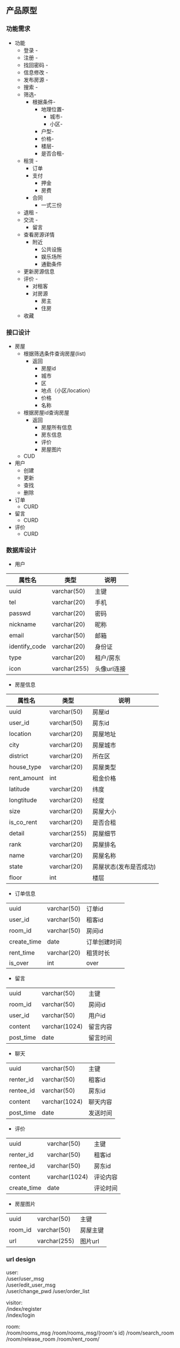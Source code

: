 ## 产品原型
### 功能需求
- 功能
    - 登录 -
    - 注册 -
    - 找回密码 -
    - 信息修改 -
    - 发布房源 -
    - 搜索 -
    - 筛选-
        - 根据条件-
            - 地理位置-
                - 城市-
                - 小区-
            - 户型-
            - 价格-
            - 楼层-
            - 是否合租-
    - 租赁 -
        - 订单 
        - 支付
            - 押金
            - 房费
        - 合同
            - 一式三份
    - 退租 -
    - 交流 -
        - 留言
    - 查看房源详情
        - 附近
            - 公共设施
            - 娱乐场所
            - 通勤条件
    - 更新房源信息
    - 评价 -
        - 对租客
        - 对房源
            - 房主
            - 住房
    - 收藏

### 接口设计
- 房屋
    - 根据筛选条件查询房屋(list)
        - 返回
            - 房屋id
            - 城市
            - 区
            - 地点（小区/location）
            - 价格
            - 名称
    - 根据房屋id查询房屋
        - 返回
            - 房屋所有信息
            - 房东信息
            - 评价
            - 房屋图片
    - CUD
- 用户
    - 创建
    - 更新
    - 查找
    - 删除
- 订单
    - CURD
- 留言
    - CURD
- 评价
    - CURD

### 数据库设计
- 用户

|属性名|类型|说明|
|--|--|--|
|uuid|varchar(50)|主键|
|tel|varchar(20)|手机|
|passwd|varchar(20)|密码|
|nickname|varchar(20)|昵称|
|email|varchar(50)|邮箱|
|identify_code|varchar(20)|身份证|
|type|varchar(20)|租户/房东|
|icon|varchar(255)|头像url连接|

- 房屋信息

|属性名|类型|说明|
|--|--|--|
|uuid|varchar(50)|房屋id|
|user_id|varchar(50)|房东id|
|location|varchar(20)|房屋地址|
|city|varchar(20)|房屋城市|
|district|varchar(20)|所在区|
|house_type|varchar(20)|房屋类型|
|rent_amount|int|租金价格|
|latitude|varchar(20)|纬度|
|longtitude|varchar(20)|经度|
|size|varchar(20)|房屋大小|
|is_co_rent|varchar(20)|是否合租|
|detail|varchar(255)|房屋细节|
|rank|varchar(20)|房屋排名|
|name|varchar(20)|房屋名称|
|state|varchar(20)|房屋状态(发布是否成功)|  
|floor|int|楼层|

- 订单信息

||||
|--|--|--|
|uuid|varchar(50)|订单id|
|user_id|varchar(50)|租客id|
|room_id|varchar(50)|房间id|
|create_time|date|订单创建时间|
|rent_time|varchar(20)|租赁时长|  
|is_over|int|over|  

- 留言

||||
|--|--|--|
|uuid|varchar(50)|主键|
|room_id|varchar(50)|房间id|
|user_id|varchar(50)|用户id|
|content|varchar(1024)|留言内容|
|post_time|date|留言时间|

- 聊天

||||
|--|--|--|
|uuid|varchar(50)|主键|
|renter_id|varchar(50)|租客id|
|rentee_id|varchar(50)|房东id|
|content|varchar(1024)|聊天内容|
|post_time|date|发送时间|

- 评价

||||
|--|--|--|
|uuid|varchar(50)|主键|
|renter_id|varchar(50)|租客id|
|rentee_id|varchar(50)|房东id|
|content|varchar(1024)|评论内容|
|create_time|date|评论时间|

- 房屋图片

||||
|--|--|--|
|uuid|varchar(50)|主键|
|room_id|varchar(50)|房屋主键|
|url|varchar(255)|图片url|


### url design  
  
user:  
/user/user_msg  
/user/edit_user_msg  
/user/change_pwd
/user/order_list
  
visitor:  
/index/register  
/index/login  
  
room:  
/room/rooms_msg
/room/rooms_msg/(room's id)
/room/search_room
/room/release_room
/room/rent_room/